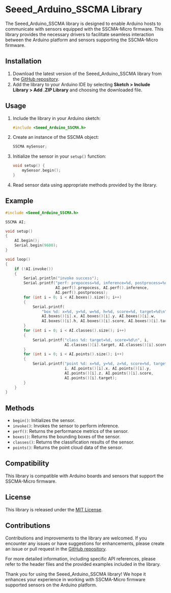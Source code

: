# Seeed_Arduino_SSCMA Library

The Seeed_Arduino_SSCMA library is designed to enable Arduino hosts to communicate with sensors equipped with the SSCMA-Micro firmware. This library provides the necessary drivers to facilitate seamless interaction between the Arduino platform and sensors supporting the SSCMA-Micro firmware.

## Installation

1. Download the latest version of the Seeed_Arduino_SSCMA library from the [GitHub repository](https://github.com/your_repository_link).
2. Add the library to your Arduino IDE by selecting **Sketch > Include Library > Add .ZIP Library** and choosing the downloaded file.

## Usage

1. Include the library in your Arduino sketch:  
   ```c++
   #include <Seeed_Arduino_SSCMA.h>
   ```

2. Create an instance of the SSCMA object:
   ```c++
   SSCMA mySensor;
   ```

3. Initialize the sensor in your `setup()` function:
   ```c++
   void setup() {
       mySensor.begin();
   }
   ```

4. Read sensor data using appropriate methods provided by the library.

## Example

```c++
#include <Seeed_Arduino_SSCMA.h>

SSCMA AI;

void setup()
{
    AI.begin();
    Serial.begin(9600);
}

void loop()
{
    if (!AI.invoke())
    {
        Serial.println("invoke success");
        Serial.printf("perf: prepocess=%d, inference=%d, postprocess=%d\n",
                      AI.perf().prepocess, AI.perf().inference,
                      AI.perf().postprocess);
        for (int i = 0; i < AI.boxes().size(); i++)
        {
            Serial.printf(
                "box %d: x=%d, y=%d, w=%d, h=%d, score=%d, target=%d\n", i,
                AI.boxes()[i].x, AI.boxes()[i].y, AI.boxes()[i].w,
                AI.boxes()[i].h, AI.boxes()[i].score, AI.boxes()[i].target);
        }
        for (int i = 0; i < AI.classes().size(); i++)
        {
            Serial.printf("class %d: target=%d, score=%d\n", i,
                          AI.classes()[i].target, AI.classes()[i].score);
        }
        for (int i = 0; i < AI.points().size(); i++)
        {
            Serial.printf("point %d: x=%d, y=%d, z=%d, score=%d, target=%d\n",
                          i, AI.points()[i].x, AI.points()[i].y,
                          AI.points()[i].z, AI.points()[i].score,
                          AI.points()[i].target);
        }
    }
}
```

## Methods

- `begin()`: Initializes the sensor.
- `invoke()`: Invokes the sensor to perform inference.
- `perf()`: Returns the performance metrics of the sensor.
- `boxes()`: Returns the bounding boxes of the sensor.
- `classes()`: Returns the classification results of the sensor.
- `points()`: Returns the point cloud data of the sensor.

## Compatibility

This library is compatible with Arduino boards and sensors that support the SSCMA-Micro firmware.

## License

This library is released under the [MIT License](./LICENSE).

## Contributions

Contributions and improvements to the library are welcomed. If you encounter any issues or have suggestions for enhancements, please create an issue or pull request in the [GitHub repository](https://github.com/your_repository_link).

For more detailed information, including specific API references, please refer to the header files and the provided examples included in the library.

Thank you for using the Seeed_Arduino_SSCMA library! We hope it enhances your experience in working with SSCMA-Micro firmware supported sensors on the Arduino platform.